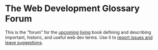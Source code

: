 # The Web Development Glossary Forum

This is the “forum” for the [upcoming](https://leanpub.com/web-development-glossary) [living](https://meiert.com/en/blog/living-websites-living-books/) book defining and describing important, historic, and useful web dev terms. Use it to [report issues and leave suggestions](https://github.com/j9t/web-development-glossary-forum/issues/new).